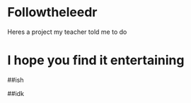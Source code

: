 # Followtheleedr
Heres a project my teacher told me to do

# I hope you find it entertaining

##ish

##idk
